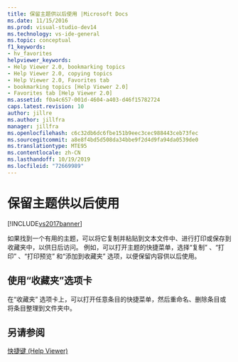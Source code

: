 ```yaml
---
title: 保留主题供以后使用 |Microsoft Docs
ms.date: 11/15/2016
ms.prod: visual-studio-dev14
ms.technology: vs-ide-general
ms.topic: conceptual
f1_keywords:
- hv_favorites
helpviewer_keywords:
- Help Viewer 2.0, bookmarking topics
- Help Viewer 2.0, copying topics
- Help Viewer 2.0, Favorites tab
- bookmarking topics [Help Viewer 2.0]
- Favorites tab [Help Viewer 2.0]
ms.assetid: f0a4c657-001d-4604-a403-d46f15782724
caps.latest.revision: 10
author: jillre
ms.author: jillfra
manager: jillfra
ms.openlocfilehash: c6c32db6dc6fbe151b9eec3cec988443ceb73fec
ms.sourcegitcommit: a8e8f4bd5d508da34bbe9f2d4d9fa94da0539de0
ms.translationtype: MTE95
ms.contentlocale: zh-CN
ms.lasthandoff: 10/19/2019
ms.locfileid: "72669989"
---
```

# <a name="retain-topics-for-later-use"></a>保留主题供以后使用
[!INCLUDE[vs2017banner](../includes/vs2017banner.md)]

如果找到一个有用的主题，可以将它复制并粘贴到文本文件中、进行打印或保存到收藏夹中，以供日后访问。 例如，可以打开主题的快捷菜单，选择“复制”  、“打印”  、“打印预览”  和“添加到收藏夹”  选项，以便保留内容供以后使用。

## <a name="using-the-favorites-tab"></a>使用“收藏夹”选项卡
 在“收藏夹”  选项卡上，可以打开任意条目的快捷菜单，然后重命名、删除条目或将条目整理到文件夹中。

## <a name="see-also"></a>另请参阅
 [快捷键 (Help Viewer)](../ide/shortcut-keys-help-viewer.md)
